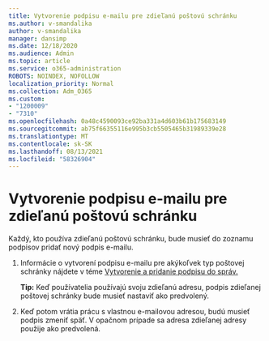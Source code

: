 ```yaml
---
title: Vytvorenie podpisu e-mailu pre zdieľanú poštovú schránku
ms.author: v-smandalika
author: v-smandalika
manager: dansimp
ms.date: 12/18/2020
ms.audience: Admin
ms.topic: article
ms.service: o365-administration
ROBOTS: NOINDEX, NOFOLLOW
localization_priority: Normal
ms.collection: Adm_O365
ms.custom:
- "1200009"
- "7310"
ms.openlocfilehash: 0a48c4590093ce92ba331a4d603b61b175683149
ms.sourcegitcommit: ab75f66355116e995b3cb5505465b31989339e28
ms.translationtype: MT
ms.contentlocale: sk-SK
ms.lasthandoff: 08/13/2021
ms.locfileid: "58326904"
---
```

# <a name="create-an-email-signature-for-a-shared-mailbox"></a>Vytvorenie podpisu e-mailu pre zdieľanú poštovú schránku

Každý, kto používa zdieľanú poštovú schránku, bude musieť do zoznamu podpisov pridať nový podpis e-mailu.

1. Informácie o vytvorení podpisu e-mailu pre akýkoľvek typ poštovej schránky nájdete v téme [Vytvorenie a pridanie podpisu do správ.](https://support.office.com/article/8ee5d4f4-68fd-464a-a1c1-0e1c80bb27f2)

    **Tip:** Keď používatelia používajú svoju zdieľanú adresu, podpis zdieľanej poštovej schránky bude musieť nastaviť ako predvolený.
1. Keď potom vrátia prácu s vlastnou e-mailovou adresou, budú musieť podpis zmeniť späť. V opačnom prípade sa adresa zdieľanej adresy použije ako predvolená.